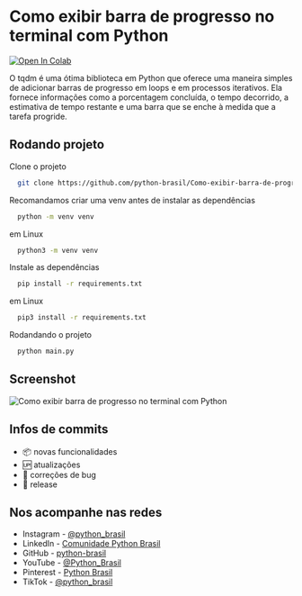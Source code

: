 # Como exibir barra de progresso no terminal com Python
<a href="https://colab.research.google.com/drive/1b5Gdr5Ld-FrqQJokZb4JRZjdLkxLeUIs?usp=sharing">
  <img src="https://colab.research.google.com/assets/colab-badge.svg" alt="Open In Colab"/>
</a>

O tqdm é uma ótima biblioteca em Python que oferece uma maneira simples de adicionar barras de progresso em loops e em processos iterativos. 
Ela fornece informações como a porcentagem concluída, o tempo decorrido, a estimativa de tempo restante e uma barra que se enche à medida que a tarefa progride.

## Rodando projeto

Clone o projeto

```bash
  git clone https://github.com/python-brasil/Como-exibir-barra-de-progresso-no-terminal-com-Python.git
```
Recomandamos criar uma venv antes de instalar as dependências
```bash
  python -m venv venv
```
em Linux
```bash
  python3 -m venv venv
```
Instale as dependências

```bash
  pip install -r requirements.txt
```

em Linux

```bash
  pip3 install -r requirements.txt
```

Rodandando o projeto

```bash
  python main.py
```

## Screenshot

![Como exibir barra de progresso no terminal com Python](https://github.com/python-brasil/Como-exibir-barra-de-progresso-no-terminal-com-Python/assets/126124866/a5ee0fce-928a-48a4-a175-6e08a9469e00)

## Infos de commits

- :package: novas funcionalidades
- :up: atualizações
- :ant: correções de bug
- :checkered_flag: release


## Nos acompanhe nas redes

- Instagram - [@python_brasil](https://www.instagram.com/python_brasil/)
- LinkedIn - [Comunidade Python Brasil](https://www.linkedin.com/company/comunidade-python-brasil)
- GitHub - [python-brasil](https://github.com/python-brasil)
- YouTube - [@Python_Brasil](https://www.youtube.com/@Python_Brasil)
- Pinterest - [Python Brasil](https://br.pinterest.com/pythonbrasil/)
- TikTok - [@python_brasil](https://www.tiktok.com/@python_brasil)

